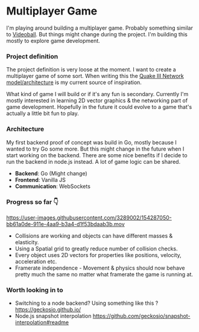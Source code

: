 # Multiplayer Game

I'm playing around building a multiplayer game. Probably something similar to [Videoball](https://store.steampowered.com/app/277390/VIDEOBALL/). But things might change during the project. I'm building this mostly to explore game development.


### Project definition

The project definition is very loose at the moment. I want to create a multiplayer game of some sort. When writing this the [Quake III Network model/architecture](https://fabiensanglard.net/quake3/network.php) is my current source of inspiration. 

What kind of game I will build or if it's any fun is secondary. Currently I'm mostly interested in learning 2D vector graphics & the networking part of game development. Hopefully in the future it could evolve to a game that's actually a little bit fun to play. 



### Architecture

My first backend proof of concept was build in Go, mostly because I wanted to try Go some more. But this might change in the future when I start working on the backend. There are some nice benefits if I decide to run the backend in node.js instead. A lot of game logic can be shared.

- **Backend**: Go (Might change)
- **Frontend**: Vanilla JS
- **Communication**: WebSockets 


### Progress so far 👇

https://user-images.githubusercontent.com/3289002/154287050-bb61a0de-911e-4aa9-b3a4-d1f53bdaab3b.mov
 
- Collisions are working and objects can have different masses & elasticity.
- Using a Spatial grid to greatly reduce number of collision checks.
- Every object uses 2D vectors for properties like positions, velocity, acceleration etc.
- Framerate independence - Movement & physics should now behave pretty much the same no matter what framerate the game is running at.


### Worth looking in to
- Switching to a node backend? Using something like this ? https://geckosio.github.io/
- Node.js snapshot interpolation https://github.com/geckosio/snapshot-interpolation#readme

